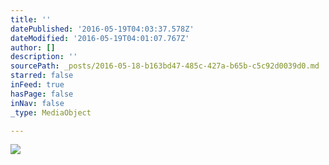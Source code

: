 ```yaml
---
title: ''
datePublished: '2016-05-19T04:03:37.578Z'
dateModified: '2016-05-19T04:01:07.767Z'
author: []
description: ''
sourcePath: _posts/2016-05-18-b163bd47-485c-427a-b65b-c5c92d0039d0.md
starred: false
inFeed: true
hasPage: false
inNav: false
_type: MediaObject

---
```

![](https://the-grid-user-content.s3-us-west-2.amazonaws.com/4681167d-1269-434f-8d05-c4d59e10933f.jpg)
